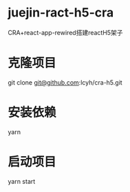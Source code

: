 # juejin-ract-h5-cra
CRA+react-app-rewired搭建reactH5架子
# 克隆项目
git clone git@github.com:lcyh/cra-h5.git

# 安装依赖
yarn

# 启动项目
yarn start